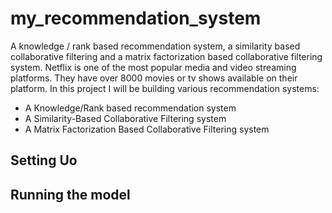 # my_recommendation_system
A knowledge / rank based recommendation system, a similarity based collaborative filtering and a matrix factorization based collaborative filtering system. 
Netflix is one of the most popular media and video streaming platforms. They have over 8000 movies or tv shows available on their platform. In this project I will be building various recommendation systems:
* A Knowledge/Rank based recommendation system
* A Similarity-Based Collaborative Filtering system
* A Matrix Factorization Based Collaborative Filtering system

## Setting Uo

## Running the model
